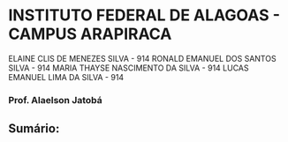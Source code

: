 # INSTITUTO FEDERAL DE ALAGOAS - CAMPUS ARAPIRACA

ELAINE CLIS DE MENEZES SILVA - 914
RONALD EMANUEL DOS SANTOS SILVA - 914
MARIA THAYSE NASCIMENTO DA SILVA - 914
LUCAS EMANUEL LIMA DA SILVA - 914
### Prof. Alaelson Jatobá

## Sumário:
